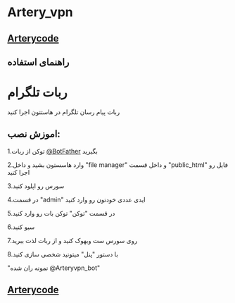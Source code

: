 # Artery_vpn

## [Arterycode](https://t.me/Artery_code)
## راهنمای استفاده

# ربات تلگرام

ربات پیام رسان تلگرام در هاستتون اجرا کنید

## اموزش نصب:

1.توکن از ربات [@BotFather](https://t.me/botfather) بگیرید

2.وارد هاسستون بشید و داخل "file manager" و داخل قسمت "public_html" فایل رو اجرا کنید

3.سورس رو اپلود کنید 

4.در قسمت "admin"  ایدی عددی خودتون رو وارد کنید

5.در قسمت "توکن" توکن بات رو وارد کنید

6.سیو کنید

7.روی سورس ست وبهوک کنید و از ربات لذت ببرید

8.با دستور "پنل" میتونید شخصی سازی کنید

"نمونه ران شده  @Arteryvpn_bot"



## [Arterycode](https://t.me/Artery_code)
